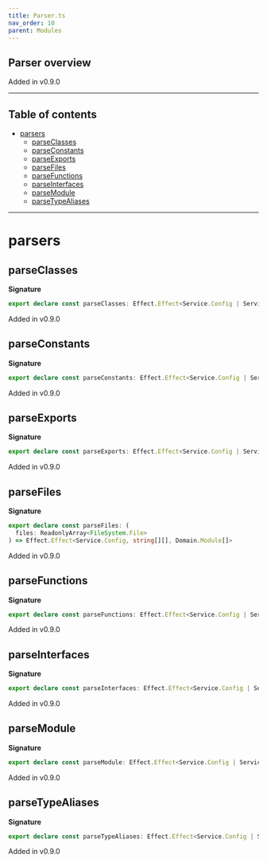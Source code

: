 ```yaml
---
title: Parser.ts
nav_order: 10
parent: Modules
---
```


## Parser overview

Added in v0.9.0

---

<h2 class="text-delta">Table of contents</h2>

- [parsers](#parsers)
  - [parseClasses](#parseclasses)
  - [parseConstants](#parseconstants)
  - [parseExports](#parseexports)
  - [parseFiles](#parsefiles)
  - [parseFunctions](#parsefunctions)
  - [parseInterfaces](#parseinterfaces)
  - [parseModule](#parsemodule)
  - [parseTypeAliases](#parsetypealiases)

---

# parsers

## parseClasses

**Signature**

```ts
export declare const parseClasses: Effect.Effect<Service.Config | Service.Source, string[], Domain.Class[]>
```

Added in v0.9.0

## parseConstants

**Signature**

```ts
export declare const parseConstants: Effect.Effect<Service.Config | Service.Source, string[], Domain.Constant[]>
```

Added in v0.9.0

## parseExports

**Signature**

```ts
export declare const parseExports: Effect.Effect<Service.Config | Service.Source, string[], Domain.Export[]>
```

Added in v0.9.0

## parseFiles

**Signature**

```ts
export declare const parseFiles: (
  files: ReadonlyArray<FileSystem.File>
) => Effect.Effect<Service.Config, string[][], Domain.Module[]>
```

Added in v0.9.0

## parseFunctions

**Signature**

```ts
export declare const parseFunctions: Effect.Effect<Service.Config | Service.Source, string[], Domain.Function[]>
```

Added in v0.9.0

## parseInterfaces

**Signature**

```ts
export declare const parseInterfaces: Effect.Effect<Service.Config | Service.Source, string[], Domain.Interface[]>
```

Added in v0.9.0

## parseModule

**Signature**

```ts
export declare const parseModule: Effect.Effect<Service.Config | Service.Source, string[], Domain.Module>
```

Added in v0.9.0

## parseTypeAliases

**Signature**

```ts
export declare const parseTypeAliases: Effect.Effect<Service.Config | Service.Source, string[], Domain.TypeAlias[]>
```

Added in v0.9.0
